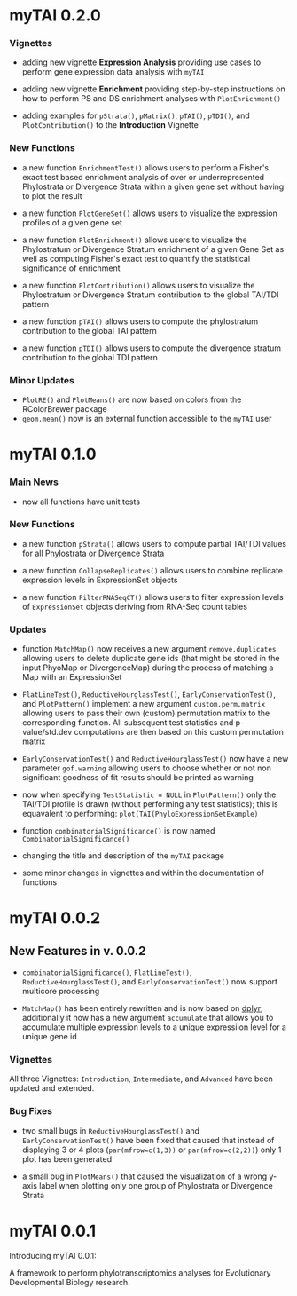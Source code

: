 myTAI 0.2.0
===========

### Vignettes

- adding new vignette __Expression Analysis__ providing use cases to perform gene expression
data analysis with `myTAI`

- adding new vignette __Enrichment__ providing step-by-step instructions on how to perform PS and DS enrichment analyses with `PlotEnrichment()`

- adding examples for `pStrata()`, `pMatrix()`, `pTAI()`, `pTDI()`, and `PlotContribution()`
to the __Introduction__ Vignette

### New Functions

- a new function `EnrichmentTest()` allows users to perform a Fisher's exact test based enrichment analysis of over or underrepresented Phylostrata or Divergence Strata within a given gene set without having to plot the result

- a new function `PlotGeneSet()` allows users to visualize the expression profiles of a given gene set

- a new function `PlotEnrichment()` allows users to visualize the Phylostratum or Divergence Stratum enrichment of a given Gene Set as well as computing Fisher's exact test to quantify the statistical significance of enrichment

- a new function `PlotContribution()` allows users to visualize the Phylostratum or Divergence Stratum contribution to the global TAI/TDI pattern

- a new function `pTAI()` allows users to compute the phylostratum contribution to the global TAI pattern

- a new function `pTDI()` allows users to compute the divergence stratum contribution to the global TDI pattern

### Minor Updates

- `PlotRE()` and `PlotMeans()` are now based on colors from the RColorBrewer package
- `geom.mean()` now is an external function accessible to the `myTAI` user

myTAI 0.1.0
===========

### Main News

- now all functions have unit tests

### New Functions

- a new function `pStrata()` allows users to compute partial TAI/TDI values for all Phylostrata or Divergence Strata

- a new function `CollapseReplicates()` allows users to combine replicate expression levels in ExpressionSet objects

- a new function `FilterRNASeqCT()` allows users to filter expression levels of `ExpressionSet` objects deriving from RNA-Seq count tables  

### Updates

- function `MatchMap()` now receives a new argument `remove.duplicates` allowing users to delete
duplicate gene ids (that might be stored in the input PhyoMap or DivergenceMap) during the process of matching a Map with an ExpressionSet

- `FlatLineTest()`, `ReductiveHourglassTest()`, `EarlyConservationTest()`, and `PlotPattern()` implement a new argument `custom.perm.matrix` allowing users to pass their own (custom) permutation matrix to the corresponding function. All subsequent test statistics and p-value/std.dev computations are then based on this custom permutation matrix

- `EarlyConservationTest()` and `ReductiveHourglassTest()` now have a new parameter `gof.warning` allowing users to choose whether or not non significant goodness of fit results should be printed as warning

- now when specifying `TestStatistic = NULL` in `PlotPattern()` only the TAI/TDI profile is drawn (without performing any test statistics); this is equavalent to performing: `plot(TAI(PhyloExpressionSetExample)`

- function `combinatorialSignificance()` is now named `CombinatorialSignificance()`

- changing the title and description of the `myTAI` package 

- some minor changes in vignettes and within the documentation of functions


myTAI 0.0.2
===========

## New Features in v. 0.0.2

- `combinatorialSignificance()`, `FlatLineTest()`, `ReductiveHourglassTest()`, and `EarlyConservationTest()`
now support multicore processing

- `MatchMap()` has been entirely rewritten and is now based on [dplyr](http://cran.rstudio.com/web/packages/dplyr/); additionally
it now has a new argument `accumulate` that allows you to accumulate multiple expression levels to a unique expressiion level for a unique gene id

### Vignettes

All three Vignettes: `Introduction`, `Intermediate`, and `Advanced` have been updated and extended.

### Bug Fixes

- two small bugs in `ReductiveHourglassTest()` and `EarlyConservationTest()` have been fixed that caused
that instead of displaying 3 or 4 plots (`par(mfrow=c(1,3))` or `par(mfrow=c(2,2))`) only 1 plot has been generated

- a small bug in `PlotMeans()` that caused the visualization of a wrong y-axis label
when plotting only one group of Phylostrata or Divergence Strata


myTAI 0.0.1
===========

Introducing myTAI 0.0.1:

A framework to perform phylotranscriptomics analyses for Evolutionary Developmental Biology research.